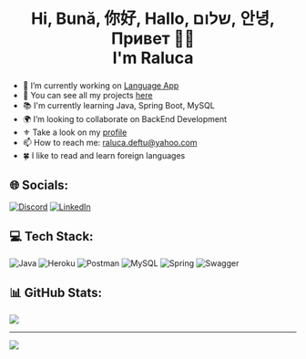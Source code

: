 <h1 align="center">Hi,  Bună, 你好,  Hallo, שלום, 안녕, Привет 👋🏻 <br>I'm Raluca</h1>

###

- 💭 I’m currently working on [Language App](https://github.com/KimKalura/Language-App-Final-Project)
- 💎 You can see all my projects [here](https://github.com/KimKalura?tab=repositories)
- 📚 I'm currently learning Java, Spring Boot, MySQL<br>
- 🌍 I’m looking to collaborate on BackEnd Development<br>
- ⚜️ Take a look on my [profile](https://kimkalura.github.io/)
- 📫 How to reach me: raluca.deftu@yahoo.com<br>
- 🍀 I like to read and learn foreign languages<br>


## 🌐 Socials:
[![Discord](https://img.shields.io/badge/Discord-%237289DA.svg?logo=discord&logoColor=white)](https://discord.gg/#7264) [![LinkedIn](https://img.shields.io/badge/LinkedIn-%230077B5.svg?logo=linkedin&logoColor=white)](https://linkedin.com/in/Floriana-Raluca-Deftu) 

## 💻 Tech Stack:
![Java](https://img.shields.io/badge/java-%23ED8B00.svg?style=for-the-flat&logo=java&logoColor=white) 
![Heroku](https://img.shields.io/badge/heroku-%23430098.svg?style=for-the-flat&logo=heroku&logoColor=white) 
![Postman](https://img.shields.io/badge/Postman-FF6C37?style=for-the-flat&logo=postman&logoColor=white) 
![MySQL](https://img.shields.io/badge/mysql-%2300f.svg?style=for-the-flat&logo=mysql&logoColor=white) 
![Spring](https://img.shields.io/badge/spring-%236DB33F.svg?style=for-the-flat&logo=spring&logoColor=white)
![Swagger](https://img.shields.io/badge/-Swagger-%23Clojure?style=flat&logo=swagger&logoColor=white)

## 📊 GitHub Stats:
<!-- ![](https://github-readme-stats.vercel.app/api?username=KimKalura&theme=chartreuse-dark&hide_border=false&include_all_commits=false&count_private=false)<br/>  -->
![](https://github-readme-streak-stats.herokuapp.com/?user=KimKalura&theme=chartreuse-dark&hide_border=false)<br/>
<!-- ![](https://github-readme-stats.vercel.app/api/top-langs/?username=KimKalura&theme=chartreuse-dark&hide_border=false&include_all_commits=false&count_private=false&layout=compact) -->

---
[![](https://visitcount.itsvg.in/api?id=KimKalura&icon=9&color=12)](https://visitcount.itsvg.in)

<!-- Proudly created with GPRM ( https://gprm.itsvg.in ) -->
<!--    <img src="https://raw.githubusercontent.com/KimKalura/KimKalura/blob/output/snake.svg" alt="Snake animation" />
###    -->
